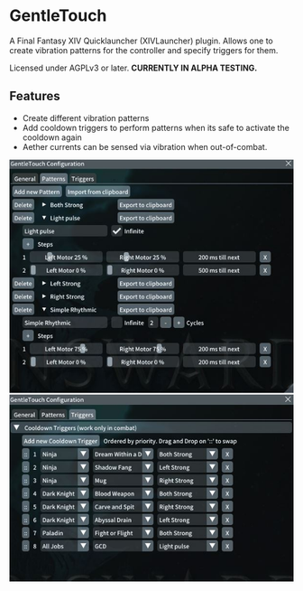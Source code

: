 ﻿# GentleTouch

A Final Fantasy XIV Quicklauncher (XIVLauncher) plugin.
Allows one to create vibration patterns for the controller and specify triggers for them.

Licensed under AGPLv3 or later.
**CURRENTLY IN ALPHA TESTING.**

## Features

- Create different vibration patterns
- Add cooldown triggers to perform patterns when its safe to activate the cooldown again
- Aether currents can be sensed via vibration when out-of-combat.

![Pattern Window](docs/patternWindow.jpg)
![Trigger Window](docs/triggerWindow.jpg)


